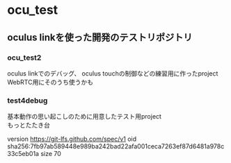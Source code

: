 # ocu_test
## oculus linkを使った開発のテストリポジトリ

### ocu_test2
oculus linkでのデバッグ、
oculus touchの制御などの練習用に作ったproject <br>
WebRTC用にそのうち使うかも
### test4debug
基本動作の思い起こしのために用意したテスト用project <br>
もっとたたき台

version https://git-lfs.github.com/spec/v1
oid sha256:7fb97ab589448e989ba242bad22afa001ceca7263ef87d6481a978c33c5eb01a
size 70

